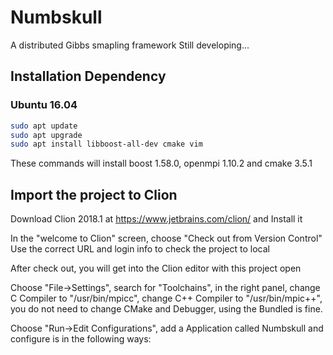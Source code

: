 # Numbskull
A distributed Gibbs smapling framework
Still developing...

## Installation Dependency
### Ubuntu 16.04
```bash
sudo apt update
sudo apt upgrade
sudo apt install libboost-all-dev cmake vim
```
These commands will install boost 1.58.0, openmpi 1.10.2 and cmake 3.5.1

## Import the project to Clion
Download Clion 2018.1 at https://www.jetbrains.com/clion/ and Install it

In the "welcome to Clion" screen, choose "Check out from Version Control"
Use the correct URL and login info to check the project to local

After check out, you will get into the Clion editor with this project open

Choose "File->Settings", search for "Toolchains", in the right panel, change C Compiler to "/usr/bin/mpicc", change C++ Compiler to "/usr/bin/mpic++", you do not need to change CMake and Debugger, using the Bundled is fine.

Choose "Run->Edit Configurations", add a Application called Numbskull and configure is in the following ways:


